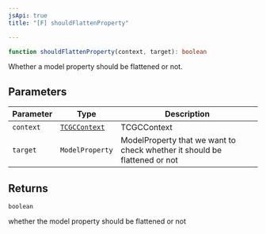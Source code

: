 ```yaml
---
jsApi: true
title: "[F] shouldFlattenProperty"

---
```

```ts
function shouldFlattenProperty(context, target): boolean
```

Whether a model property should be flattened or not.

## Parameters

| Parameter | Type | Description |
| ------ | ------ | ------ |
| `context` | [`TCGCContext`](../interfaces/TCGCContext.md) | TCGCContext |
| `target` | `ModelProperty` | ModelProperty that we want to check whether it should be flattened or not |

## Returns

`boolean`

whether the model property should be flattened or not
